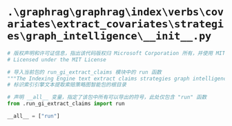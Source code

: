 # `.\graphrag\graphrag\index\verbs\covariates\extract_covariates\strategies\graph_intelligence\__init__.py`

```py
# 版权声明和许可证信息，指出该代码版权归 Microsoft Corporation 所有，并使用 MIT 许可证授权
# Licensed under the MIT License

# 导入当前包的 run_gi_extract_claims 模块中的 run 函数
"""The Indexing Engine text extract claims strategies graph intelligence package root."""
# 标识索引引擎文本提取索赔策略图智能包的根目录

# 声明 __all__ 变量，指定了该包中所有可以导出的符号，此处仅包含 "run" 函数
from .run_gi_extract_claims import run

__all__ = ["run"]
```